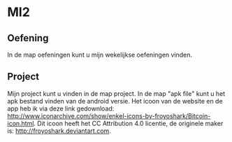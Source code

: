 # MI2
## Oefening
In de map oefeningen kunt u mijn wekelijkse oefeningen vinden.
## Project
Mijn project kunt u vinden in de map project. In de map "apk file" kunt u het apk bestand vinden van de android versie. Het icoon van de website en de app heb ik via deze link gedownload: http://www.iconarchive.com/show/enkel-icons-by-froyoshark/Bitcoin-icon.html. Dit icoon heeft het CC Attribution 4.0 licentie, de originele maker is: http://froyoshark.deviantart.com.
